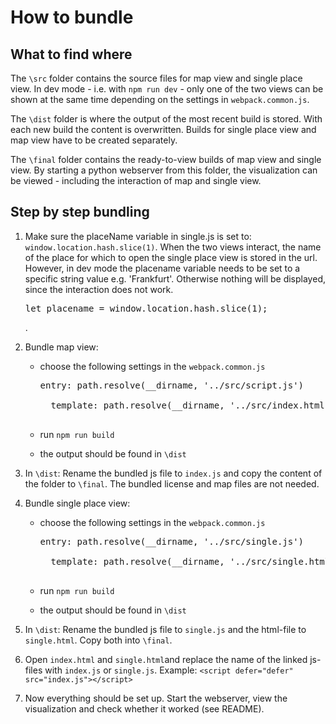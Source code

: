 # How to bundle

## What to find where
The `\src` folder contains the source files for map view and single place view. In dev mode - i.e. with `npm run dev` - only one of the two views can be shown at the same time depending on the settings in `webpack.common.js`. 

The `\dist` folder is where the output of the most recent build is stored. With each new build the content is overwritten. Builds for single place view and map view have to be created separately.

The `\final` folder contains the ready-to-view builds of map view and single view. By starting a python webserver from this folder, the visualization can be viewed - including the interaction of map and single view.

## Step by step bundling
1. Make sure the placeName variable in single.js is set to: `window.location.hash.slice(1)`. When the two views interact, the name of the place for which to open the single place view is stored in the url. However, in dev mode the placename variable needs to be set to a specific string value e.g. 'Frankfurt'. Otherwise nothing will be displayed, since the interaction does not work.

    <pre>let placename = window.location.hash.slice(1);</pre>. 

2. Bundle map view:
    * choose the following settings in the `webpack.common.js`

         <pre>entry: path.resolve(__dirname, '../src/script.js')

        template: path.resolve(__dirname, '../src/index.html')
        </pre>

    * run `npm run build`
    * the output should be found in `\dist`

3. In `\dist`: Rename the bundled js file to `index.js` and copy the content of the folder to `\final`. The bundled license and map files are not needed.

4. Bundle single place view:
    * choose the following settings in the `webpack.common.js`

         <pre>entry: path.resolve(__dirname, '../src/single.js')
        
        template: path.resolve(__dirname, '../src/single.html')
        </pre>

    * run `npm run build`
    * the output should be found in `\dist`
5. In `\dist`: Rename the bundled js file to `single.js` and the html-file to `single.html`. Copy both into `\final`.

6. Open `index.html` and `single.html`and replace the name of the linked js-files with `index.js` or `single.js`. Example: `<script defer="defer" src="index.js"></script>`

7. Now everything should be set up. Start the webserver, view the visualization and check whether it worked (see README).
